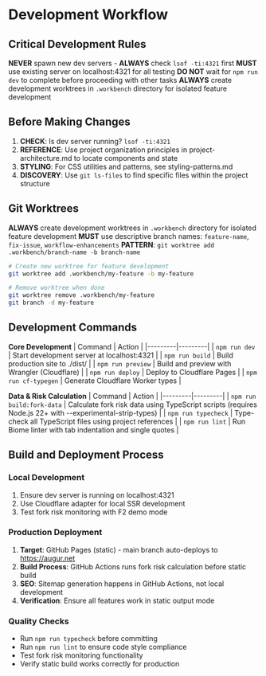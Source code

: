 # Development Workflow

## Critical Development Rules
**NEVER** spawn new dev servers - **ALWAYS** check `lsof -ti:4321` first
**MUST** use existing server on localhost:4321 for all testing
**DO NOT** wait for `npm run dev` to complete before proceeding with other tasks
**ALWAYS** create development worktrees in `.workbench` directory for isolated feature development

## Before Making Changes
1. **CHECK**: Is dev server running? `lsof -ti:4321`
2. **REFERENCE**: Use project organization principles in project-architecture.md to locate components and state
3. **STYLING**: For CSS utilities and patterns, see styling-patterns.md
4. **DISCOVERY**: Use `git ls-files` to find specific files within the project structure

## Git Worktrees
**ALWAYS** create development worktrees in `.workbench` directory for isolated feature development
**MUST** use descriptive branch names: `feature-name`, `fix-issue`, `workflow-enhancements`
**PATTERN**: `git worktree add .workbench/branch-name -b branch-name`

```bash
# Create new worktree for feature development
git worktree add .workbench/my-feature -b my-feature

# Remove worktree when done
git worktree remove .workbench/my-feature
git branch -d my-feature
```

## Development Commands

**Core Development**
| Command | Action |
|---------|---------|
| `npm run dev` | Start development server at localhost:4321 |
| `npm run build` | Build production site to ./dist/ |
| `npm run preview` | Build and preview with Wrangler (Cloudflare) |
| `npm run deploy` | Deploy to Cloudflare Pages |
| `npm run cf-typegen` | Generate Cloudflare Worker types |

**Data & Risk Calculation**
| Command | Action |
|---------|---------|
| `npm run build:fork-data` | Calculate fork risk data using TypeScript scripts (requires Node.js 22+ with --experimental-strip-types) |
| `npm run typecheck` | Type-check all TypeScript files using project references |
| `npm run lint` | Run Biome linter with tab indentation and single quotes |

## Build and Deployment Process

### Local Development
1. Ensure dev server is running on localhost:4321
2. Use Cloudflare adapter for local SSR development
3. Test fork risk monitoring with F2 demo mode

### Production Deployment
1. **Target**: GitHub Pages (static) - main branch auto-deploys to https://augur.net
2. **Build Process**: GitHub Actions runs fork risk calculation before static build
3. **SEO**: Sitemap generation happens in GitHub Actions, not local development
4. **Verification**: Ensure all features work in static output mode

### Quality Checks
- Run `npm run typecheck` before committing
- Run `npm run lint` to ensure code style compliance
- Test fork risk monitoring functionality
- Verify static build works correctly for production